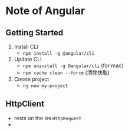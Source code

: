 # Note of Angular

## Getting Started

1. Install CLI
   - `npm install -g @angular/cli`
2. Update CLI
   - `npm uninstall -g @angular/cli` (for mac)
   - `npm cache clean --force` (清除快取)
3. Create project
   - `ng new my-project`





## HttpClient

- rests on the `XMLHttpRequest`
- 